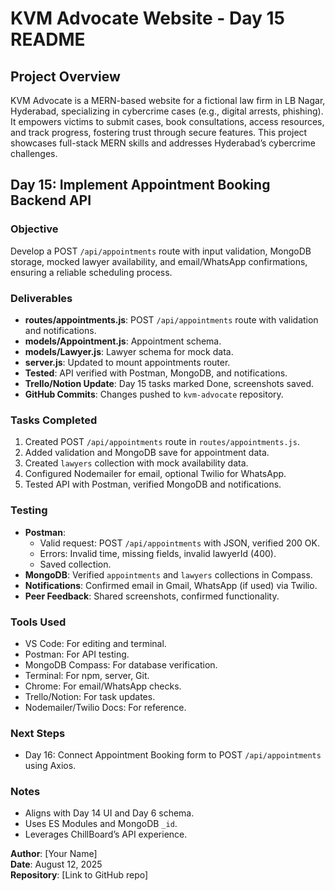 # KVM Advocate Website - Day 15 README

## Project Overview

KVM Advocate is a MERN-based website for a fictional law firm in LB Nagar, Hyderabad, specializing in cybercrime cases (e.g., digital arrests, phishing). It empowers victims to submit cases, book consultations, access resources, and track progress, fostering trust through secure features. This project showcases full-stack MERN skills and addresses Hyderabad’s cybercrime challenges.

## Day 15: Implement Appointment Booking Backend API

### Objective
Develop a POST `/api/appointments` route with input validation, MongoDB storage, mocked lawyer availability, and email/WhatsApp confirmations, ensuring a reliable scheduling process.

### Deliverables
- **routes/appointments.js**: POST `/api/appointments` route with validation and notifications.
- **models/Appointment.js**: Appointment schema.
- **models/Lawyer.js**: Lawyer schema for mock data.
- **server.js**: Updated to mount appointments router.
- **Tested**: API verified with Postman, MongoDB, and notifications.
- **Trello/Notion Update**: Day 15 tasks marked Done, screenshots saved.
- **GitHub Commits**: Changes pushed to `kvm-advocate` repository.

### Tasks Completed
1. Created POST `/api/appointments` route in `routes/appointments.js`.
2. Added validation and MongoDB save for appointment data.
3. Created `lawyers` collection with mock availability data.
4. Configured Nodemailer for email, optional Twilio for WhatsApp.
5. Tested API with Postman, verified MongoDB and notifications.

### Testing
- **Postman**:
  - Valid request: POST `/api/appointments` with JSON, verified 200 OK.
  - Errors: Invalid time, missing fields, invalid lawyerId (400).
  - Saved collection.
- **MongoDB**: Verified `appointments` and `lawyers` collections in Compass.
- **Notifications**: Confirmed email in Gmail, WhatsApp (if used) via Twilio.
- **Peer Feedback**: Shared screenshots, confirmed functionality.

### Tools Used
- VS Code: For editing and terminal.
- Postman: For API testing.
- MongoDB Compass: For database verification.
- Terminal: For npm, server, Git.
- Chrome: For email/WhatsApp checks.
- Trello/Notion: For task updates.
- Nodemailer/Twilio Docs: For reference.

### Next Steps
- Day 16: Connect Appointment Booking form to POST `/api/appointments` using Axios.

### Notes
- Aligns with Day 14 UI and Day 6 schema.
- Uses ES Modules and MongoDB `_id`.
- Leverages ChillBoard’s API experience.

**Author**: [Your Name]  
**Date**: August 12, 2025  
**Repository**: [Link to GitHub repo]